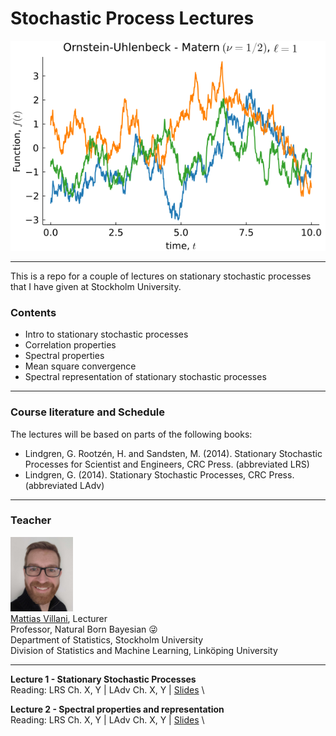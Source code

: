<!-- font: frutiger -->

# Stochastic Process Lectures

![](https://github.com/mattiasvillani/StochProcesses/raw/master/Slides/figs/sim_matern12.png "Matern12")

---

This is a repo for a couple of lectures on stationary stochastic processes that I have given at Stockholm University.

### Contents

* Intro to stationary stochastic processes
* Correlation properties
* Spectral properties
* Mean square convergence
* Spectral representation of stationary stochastic processes

---

### Course literature and Schedule

The lectures will be based on parts of the following books:

* Lindgren, G. Rootzén, H. and Sandsten, M. (2014). Stationary Stochastic Processes for Scientist and Engineers, CRC Press. (abbreviated LRS)
* Lindgren, G. (2014). Stationary Stochastic Processes, CRC Press. (abbreviated LAdv)
---

### Teacher

<img src="Misc/VillaniLowRes.jpg" width="100">\
[Mattias Villani](https://mattiasvillani.com), Lecturer \
Professor, Natural Born Bayesian :stuck_out_tongue_winking_eye: \
Department of Statistics, Stockholm University \
Division of Statistics and Machine Learning, Linköping University

---

**Lecture 1 - Stationary Stochastic Processes**\
Reading: LRS Ch. X, Y |  LAdv Ch. X, Y | [Slides](https://github.com/mattiasvillani/StochasticProcesses/raw/master/Slides/SP_L1.pdf) \

**Lecture 2 - Spectral properties and representation**\
Reading: LRS Ch. X, Y |  LAdv Ch. X, Y | [Slides](https://github.com/mattiasvillani/StochasticProcesses/raw/master/Slides/SP_L2.pdf) \
